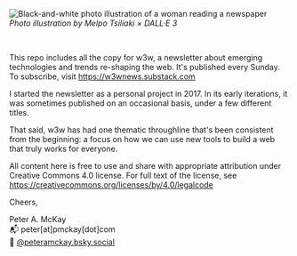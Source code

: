 ![Black-and-white photo illustration of a woman reading a newspaper](https://w3w.news/img/newsreader-illo-melpo-tsiliaki-DALLE3-1920.jpg)
*Photo illustration by Melpo Tsiliaki × DALL·E 3*

<br>

This repo includes all the copy for w3w, a newsletter about emerging technologies and trends re-shaping the web. It's published every Sunday. To subscribe, visit https://w3wnews.substack.com

I started the newsletter as a personal project in 2017. In its early iterations, it was sometimes published on an occasional basis, under a few different titles.

That said, w3w has had one thematic throughline that's been consistent from the beginning: a focus on how we can use new tools to build a web that truly works for everyone.

All content here is free to use and share with appropriate attribution under Creative Commons 4.0 license. For full text of the license, see https://creativecommons.org/licenses/by/4.0/legalcode

Cheers,         

Peter A. McKay      
📬 peter[at]pmckay[dot]com     
🦋 <a href="https://bsky.app/profile/peteramckay.bsky.social">@peteramckay.bsky.social</a>
